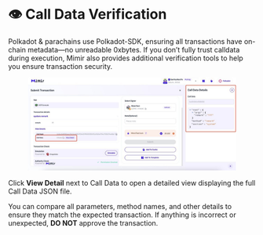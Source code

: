 # 👁️ Call Data Verification

Polkadot & parachains use Polkadot-SDK, ensuring all transactions have on-chain metadata—no unreadable 0xbytes. If you don’t fully trust calldata during execution, Mimir also provides additional verification tools to help you ensure transaction security.

<figure><img src="../.gitbook/assets/image.png" alt=""><figcaption></figcaption></figure>

Click **View Detail** next to Call Data to open a detailed view displaying the full Call Data JSON file.

You can compare all parameters, method names, and other details to ensure they match the expected transaction. If anything is incorrect or unexpected, **DO NOT** approve the transaction.
